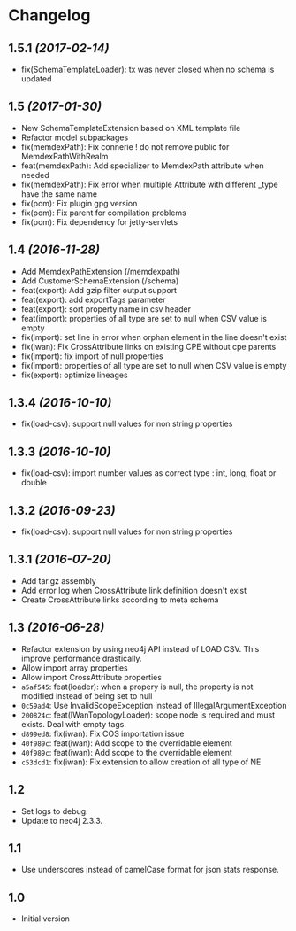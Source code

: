 # Changelog

## 1.5.1 _(2017-02-14)_
* fix(SchemaTemplateLoader): tx was never closed when no schema is updated

## 1.5 _(2017-01-30)_
* New SchemaTemplateExtension based on XML template file
* Refactor model subpackages
* fix(memdexPath): Fix connerie ! do not remove public for MemdexPathWithRealm
* feat(memdexPath): Add specializer to MemdexPath attribute when needed
* fix(memdexPath): Fix error when multiple Attribute with different _type have the same name
* fix(pom): Fix plugin gpg version
* fix(pom): Fix parent for compilation problems
* fix(pom): Fix dependency for jetty-servlets

## 1.4 _(2016-11-28)_
* Add MemdexPathExtension (/memdexpath)
* Add CustomerSchemaExtension (/schema)
* feat(export): Add gzip filter output support
* feat(export): add exportTags parameter
* feat(export): sort property name in csv header
* feat(import): properties of all type are set to null when CSV value is empty
* fix(import): set line in error when orphan element in the line doesn't exist
* fix(iwan): Fix CrossAttribute links on existing CPE without cpe parents
* fix(import): fix import of null properties
* fix(import): properties of all type are set to null when CSV value is empty
* fix(export): optimize lineages

## 1.3.4 _(2016-10-10)_
* fix(load-csv): support null values for non string properties

## 1.3.3 _(2016-10-10)_
* fix(load-csv): import number values as correct type : int, long, float or double

## 1.3.2 _(2016-09-23)_
* fix(load-csv): support null values for non string properties

## 1.3.1 _(2016-07-20)_

* Add tar.gz assembly
* Add error log when CrossAttribute link definition doesn't exist
* Create CrossAttribute links according to meta schema

## 1.3 _(2016-06-28)_

* Refactor extension by using neo4j API instead of LOAD CSV. This improve performance drastically.
* Allow import array properties
* Allow import CrossAttribute properties
* `a5af545`: feat(loader): when a propery is null, the property is not modified instead of being set to null
* `0c59ad4`: Use InvalidScopeException instead of IllegalArgumentException
* `200824c`: feat(IWanTopologyLoader): scope node is required and must exists. Deal with empty tags.
* `d899ed8`: fix(iwan): Fix COS importation issue
* `40f989c`: feat(iwan): Add scope to the overridable element
* `40f989c`: feat(iwan): Add scope to the overridable element
* `c53dcd1`: fix(iwan): Fix extension to allow creation of all type of NE

## 1.2

* Set logs to debug.
* Update  to neo4j 2.3.3.

## 1.1

* Use underscores instead of camelCase format for json stats response.

## 1.0

* Initial version
